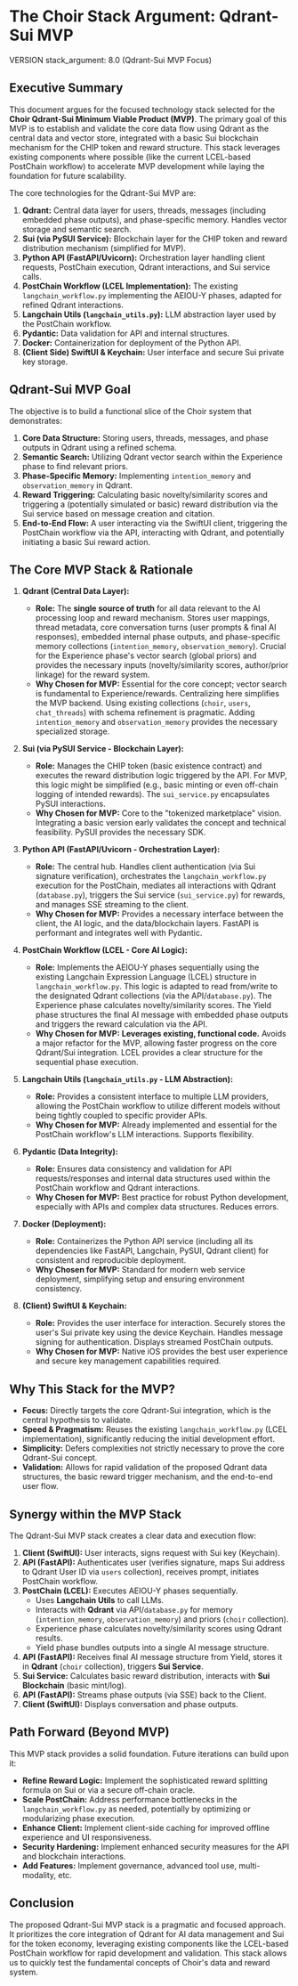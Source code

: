 # The Choir Stack Argument: Qdrant-Sui MVP

VERSION stack_argument: 8.0 (Qdrant-Sui MVP Focus)

## Executive Summary

This document argues for the focused technology stack selected for the **Choir Qdrant-Sui Minimum Viable Product (MVP)**. The primary goal of this MVP is to establish and validate the core data flow using Qdrant as the central data and vector store, integrated with a basic Sui blockchain mechanism for the CHIP token and reward structure. This stack leverages existing components where possible (like the current LCEL-based PostChain workflow) to accelerate MVP development while laying the foundation for future scalability.

The core technologies for the Qdrant-Sui MVP are:

1.  **Qdrant:** Central data layer for users, threads, messages (including embedded phase outputs), and phase-specific memory. Handles vector storage and semantic search.
2.  **Sui (via PySUI Service):** Blockchain layer for the CHIP token and reward distribution mechanism (simplified for MVP).
3.  **Python API (FastAPI/Uvicorn):** Orchestration layer handling client requests, PostChain execution, Qdrant interactions, and Sui service calls.
4.  **PostChain Workflow (LCEL Implementation):** The existing `langchain_workflow.py` implementing the AEIOU-Y phases, adapted for refined Qdrant interactions.
5.  **Langchain Utils (`langchain_utils.py`):** LLM abstraction layer used by the PostChain workflow.
6.  **Pydantic:** Data validation for API and internal structures.
7.  **Docker:** Containerization for deployment of the Python API.
8.  **(Client Side) SwiftUI & Keychain:** User interface and secure Sui private key storage.

## Qdrant-Sui MVP Goal

The objective is to build a functional slice of the Choir system that demonstrates:

1.  **Core Data Structure:** Storing users, threads, messages, and phase outputs in Qdrant using a refined schema.
2.  **Semantic Search:** Utilizing Qdrant vector search within the Experience phase to find relevant priors.
3.  **Phase-Specific Memory:** Implementing `intention_memory` and `observation_memory` in Qdrant.
4.  **Reward Triggering:** Calculating basic novelty/similarity scores and triggering a (potentially simulated or basic) reward distribution via the Sui service based on message creation and citation.
5.  **End-to-End Flow:** A user interacting via the SwiftUI client, triggering the PostChain workflow via the API, interacting with Qdrant, and potentially initiating a basic Sui reward action.

## The Core MVP Stack & Rationale

1.  **Qdrant (Central Data Layer):**
    *   **Role:** The **single source of truth** for all data relevant to the AI processing loop and reward mechanism. Stores user mappings, thread metadata, core conversation turns (user prompts & final AI responses), embedded internal phase outputs, and phase-specific memory collections (`intention_memory`, `observation_memory`). Crucial for the Experience phase's vector search (global priors) and provides the necessary inputs (novelty/similarity scores, author/prior linkage) for the reward system.
    *   **Why Chosen for MVP:** Essential for the core concept; vector search is fundamental to Experience/rewards. Centralizing here simplifies the MVP backend. Using existing collections (`choir`, `users`, `chat_threads`) with schema refinement is pragmatic. Adding `intention_memory` and `observation_memory` provides the necessary specialized storage.

2.  **Sui (via PySUI Service - Blockchain Layer):**
    *   **Role:** Manages the CHIP token (basic existence contract) and executes the reward distribution logic triggered by the API. For MVP, this logic might be simplified (e.g., basic minting or even off-chain logging of intended rewards). The `sui_service.py` encapsulates PySUI interactions.
    *   **Why Chosen for MVP:** Core to the "tokenized marketplace" vision. Integrating a basic version early validates the concept and technical feasibility. PySUI provides the necessary SDK.

3.  **Python API (FastAPI/Uvicorn - Orchestration Layer):**
    *   **Role:** The central hub. Handles client authentication (via Sui signature verification), orchestrates the `langchain_workflow.py` execution for the PostChain, mediates all interactions with Qdrant (`database.py`), triggers the Sui service (`sui_service.py`) for rewards, and manages SSE streaming to the client.
    *   **Why Chosen for MVP:** Provides a necessary interface between the client, the AI logic, and the data/blockchain layers. FastAPI is performant and integrates well with Pydantic.

4.  **PostChain Workflow (LCEL - Core AI Logic):**
    *   **Role:** Implements the AEIOU-Y phases sequentially using the existing Langchain Expression Language (LCEL) structure in `langchain_workflow.py`. This logic is adapted to read from/write to the designated Qdrant collections (via the API/`database.py`). The Experience phase calculates novelty/similarity scores. The Yield phase structures the final AI message with embedded phase outputs and triggers the reward calculation via the API.
    *   **Why Chosen for MVP:** **Leverages existing, functional code.** Avoids a major refactor for the MVP, allowing faster progress on the core Qdrant/Sui integration. LCEL provides a clear structure for the sequential phase execution.

5.  **Langchain Utils (`langchain_utils.py` - LLM Abstraction):**
    *   **Role:** Provides a consistent interface to multiple LLM providers, allowing the PostChain workflow to utilize different models without being tightly coupled to specific provider APIs.
    *   **Why Chosen for MVP:** Already implemented and essential for the PostChain workflow's LLM interactions. Supports flexibility.

6.  **Pydantic (Data Integrity):**
    *   **Role:** Ensures data consistency and validation for API requests/responses and internal data structures used within the PostChain workflow and Qdrant interactions.
    *   **Why Chosen for MVP:** Best practice for robust Python development, especially with APIs and complex data structures. Reduces errors.

7.  **Docker (Deployment):**
    *   **Role:** Containerizes the Python API service (including all its dependencies like FastAPI, Langchain, PySUI, Qdrant client) for consistent and reproducible deployment.
    *   **Why Chosen for MVP:** Standard for modern web service deployment, simplifying setup and ensuring environment consistency.

8.  **(Client) SwiftUI & Keychain:**
    *   **Role:** Provides the user interface for interaction. Securely stores the user's Sui private key using the device Keychain. Handles message signing for authentication. Displays streamed PostChain outputs.
    *   **Why Chosen for MVP:** Native iOS provides the best user experience and secure key management capabilities required.

## Why This Stack for the MVP?

*   **Focus:** Directly targets the core Qdrant-Sui integration, which is the central hypothesis to validate.
*   **Speed & Pragmatism:** Reuses the existing `langchain_workflow.py` (LCEL implementation), significantly reducing the initial development effort.
*   **Simplicity:** Defers complexities not strictly necessary to prove the core Qdrant-Sui concept.
*   **Validation:** Allows for rapid validation of the proposed Qdrant data structures, the basic reward trigger mechanism, and the end-to-end user flow.

## Synergy within the MVP Stack

The Qdrant-Sui MVP stack creates a clear data and execution flow:

1.  **Client (SwiftUI):** User interacts, signs request with Sui key (Keychain).
2.  **API (FastAPI):** Authenticates user (verifies signature, maps Sui address to Qdrant User ID via `users` collection), receives prompt, initiates PostChain workflow.
3.  **PostChain (LCEL):** Executes AEIOU-Y phases sequentially.
    *   Uses **Langchain Utils** to call LLMs.
    *   Interacts with **Qdrant** via API/`database.py` for memory (`intention_memory`, `observation_memory`) and priors (`choir` collection).
    *   Experience phase calculates novelty/similarity scores using Qdrant results.
    *   Yield phase bundles outputs into a single AI message structure.
4.  **API (FastAPI):** Receives final AI message structure from Yield, stores it in **Qdrant** (`choir` collection), triggers **Sui Service**.
5.  **Sui Service:** Calculates basic reward distribution, interacts with **Sui Blockchain** (basic mint/log).
6.  **API (FastAPI):** Streams phase outputs (via SSE) back to the Client.
7.  **Client (SwiftUI):** Displays conversation and phase outputs.

## Path Forward (Beyond MVP)

This MVP stack provides a solid foundation. Future iterations can build upon it:

*   **Refine Reward Logic:** Implement the sophisticated reward splitting formula on Sui or via a secure off-chain oracle.
*   **Scale PostChain:** Address performance bottlenecks in the `langchain_workflow.py` as needed, potentially by optimizing or modularizing phase execution.
*   **Enhance Client:** Implement client-side caching for improved offline experience and UI responsiveness.
*   **Security Hardening:** Implement enhanced security measures for the API and blockchain interactions.
*   **Add Features:** Implement governance, advanced tool use, multi-modality, etc.

## Conclusion

The proposed Qdrant-Sui MVP stack is a pragmatic and focused approach. It prioritizes the core integration of Qdrant for AI data management and Sui for the token economy, leveraging existing components like the LCEL-based PostChain workflow for rapid development and validation. This stack allows us to quickly test the fundamental concepts of Choir's data and reward system.
